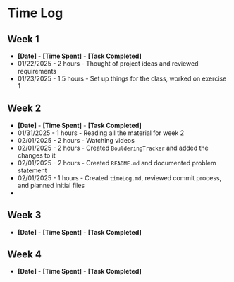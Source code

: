 # Time Log

## **Week 1**
- **[Date]** - **[Time Spent]** - **[Task Completed]**
- 01/22/2025 - 2 hours - Thought of project ideas and reviewed requirements
- 01/23/2025 - 1.5 hours - Set up things for the class, worked on exercise 1

## **Week 2**
- **[Date]** - **[Time Spent]** - **[Task Completed]**
- 01/31/2025 - 1 hours - Reading all the material for week 2
- 02/01/2025 - 2 hours - Watching videos
- 02/01/2025 - 2 hours - Created `BoulderingTracker` and added the changes to it
- 02/01/2025 - 2 hours - Created `README.md` and documented problem statement
- 02/01/2025 - 1 hours - Created `timeLog.md`, reviewed commit process, and planned initial files  
- 

## **Week 3**
- **[Date]** - **[Time Spent]** - **[Task Completed]**


## **Week 4**
- **[Date]** - **[Time Spent]** - **[Task Completed]**


